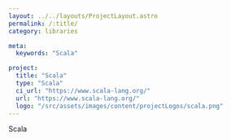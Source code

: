 ```yaml
---
layout: ../../layouts/ProjectLayout.astro
permalink: /:title/
category: libraries

meta:
  keywords: "Scala"

project:
  title: "Scala"
  type: "Scala"
  ci_url: "https://www.scala-lang.org/"
  url: "https://www.scala-lang.org/"
  logo: "/src/assets/images/content/projectLogos/scala.png"
---
```


<p>Scala</p>
